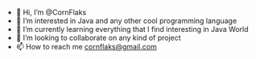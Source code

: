 - 👋 Hi, I’m @CornFlaks
- 👀 I’m interested in Java and any other cool programming language
- 🌱 I’m currently learning everything that I find interesting in Java World
- 💞️ I’m looking to collaborate on any kind of project
- 📫 How to reach me cornflaks@gmail.com

<!---
CornFlaks/CornFlaks is a ✨ special ✨ repository because its `README.md` (this file) appears on your GitHub profile.
You can click the Preview link to take a look at your changes.
--->
